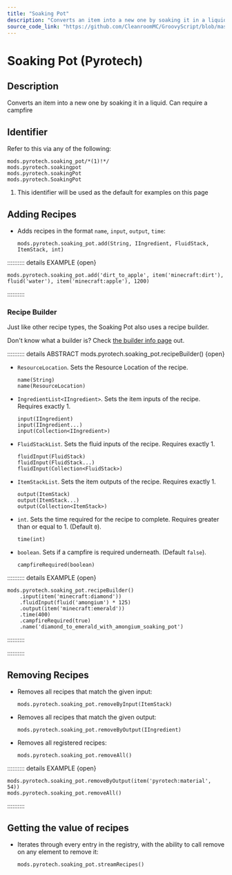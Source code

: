 ```yaml
---
title: "Soaking Pot"
description: "Converts an item into a new one by soaking it in a liquid. Can require a campfire"
source_code_link: "https://github.com/CleanroomMC/GroovyScript/blob/master/src/main/java/com/cleanroommc/groovyscript/compat/mods/pyrotech/SoakingPot.java"
---
```


# Soaking Pot (Pyrotech)

## Description

Converts an item into a new one by soaking it in a liquid. Can require a campfire

## Identifier

Refer to this via any of the following:

```groovy:no-line-numbers {1}
mods.pyrotech.soaking_pot/*(1)!*/
mods.pyrotech.soakingpot
mods.pyrotech.soakingPot
mods.pyrotech.SoakingPot
```

1. This identifier will be used as the default for examples on this page

## Adding Recipes

- Adds recipes in the format `name`, `input`, `output`, `time`:

    ```groovy:no-line-numbers
    mods.pyrotech.soaking_pot.add(String, IIngredient, FluidStack, ItemStack, int)
    ```

:::::::::: details EXAMPLE {open}
```groovy:no-line-numbers
mods.pyrotech.soaking_pot.add('dirt_to_apple', item('minecraft:dirt'), fluid('water'), item('minecraft:apple'), 1200)
```

::::::::::

### Recipe Builder

Just like other recipe types, the Soaking Pot also uses a recipe builder.

Don't know what a builder is? Check [the builder info page](../../../groovy/builder.md) out.

:::::::::: details ABSTRACT mods.pyrotech.soaking_pot.recipeBuilder() {open}
- `ResourceLocation`. Sets the Resource Location of the recipe.

    ```groovy:no-line-numbers
    name(String)
    name(ResourceLocation)
    ```

- `IngredientList<IIngredient>`. Sets the item inputs of the recipe. Requires exactly 1.

    ```groovy:no-line-numbers
    input(IIngredient)
    input(IIngredient...)
    input(Collection<IIngredient>)
    ```

- `FluidStackList`. Sets the fluid inputs of the recipe. Requires exactly 1.

    ```groovy:no-line-numbers
    fluidInput(FluidStack)
    fluidInput(FluidStack...)
    fluidInput(Collection<FluidStack>)
    ```

- `ItemStackList`. Sets the item outputs of the recipe. Requires exactly 1.

    ```groovy:no-line-numbers
    output(ItemStack)
    output(ItemStack...)
    output(Collection<ItemStack>)
    ```

- `int`. Sets the time required for the recipe to complete. Requires greater than or equal to 1. (Default `0`).

    ```groovy:no-line-numbers
    time(int)
    ```

- `boolean`. Sets if a campfire is required underneath. (Default `false`).

    ```groovy:no-line-numbers
    campfireRequired(boolean)
    ```

:::::::::: details EXAMPLE {open}
```groovy:no-line-numbers
mods.pyrotech.soaking_pot.recipeBuilder()
    .input(item('minecraft:diamond'))
    .fluidInput(fluid('amongium') * 125)
    .output(item('minecraft:emerald'))
    .time(400)
    .campfireRequired(true)
    .name('diamond_to_emerald_with_amongium_soaking_pot')
```

::::::::::

::::::::::

## Removing Recipes

- Removes all recipes that match the given input:

    ```groovy:no-line-numbers
    mods.pyrotech.soaking_pot.removeByInput(ItemStack)
    ```

- Removes all recipes that match the given output:

    ```groovy:no-line-numbers
    mods.pyrotech.soaking_pot.removeByOutput(IIngredient)
    ```

- Removes all registered recipes:

    ```groovy:no-line-numbers
    mods.pyrotech.soaking_pot.removeAll()
    ```

:::::::::: details EXAMPLE {open}
```groovy:no-line-numbers
mods.pyrotech.soaking_pot.removeByOutput(item('pyrotech:material', 54))
mods.pyrotech.soaking_pot.removeAll()
```

::::::::::

## Getting the value of recipes

- Iterates through every entry in the registry, with the ability to call remove on any element to remove it:

    ```groovy:no-line-numbers
    mods.pyrotech.soaking_pot.streamRecipes()
    ```
